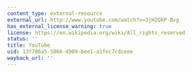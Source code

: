 ```yaml
---
content_type: external-resource
external_url: http://www.youtube.com/watch?v=3jH2QkP-Bvg
has_external_license_warning: true
license: https://en.wikipedia.org/wiki/All_rights_reserved
status: ''
title: YouTube
uid: 13f706a5-5866-4909-bee1-a1fec7cdceee
wayback_url: ''
---
```

